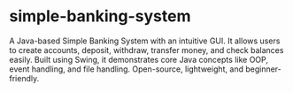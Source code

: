 # simple-banking-system
A Java-based Simple Banking System with an intuitive GUI. It allows users to create accounts, deposit, withdraw, transfer money, and check balances easily. Built using Swing, it demonstrates core Java concepts like OOP, event handling, and file handling. Open-source, lightweight, and beginner-friendly.
